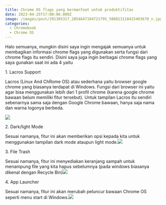 ```yaml
---
title: Chrome OS flags yang bermanfaat untuk produktifitas
date: 2023-04-25T17:00:00.000Z
image: /images/post/291305317_2054647104721795_508813118415403670_n.jpg
categories:
  - Chromebook
  - Chrome OS
---
```


Halo semuanya, mungkin disini saya ingin mengajak semuanya untuk membagikan informasi chrome flags yang digunakan serta fungsi dari chrome flags itu sendiri. Disini saya juga ingin berbagai chrome flags yang saya gunakan saat ini ada 4 yaitu

1\.  Lacros Support

Lacros (Linux And ChRome OS) atau sederhana yaitu browser google chrome yang biasanya terdapat di Windows. Fungsi dari browser ini yaitu agar bisa menggunakan lebih dari 1 profil chrome (karena google chrome bawaan belum memiliki fitur tersebut). Untuk tampilan Lacros itu sendiri sebenarnya sama saja dengan Google Chrome bawaan, hanya saja nama dan warna logonya berbeda.

![](/images/post/291147778_2054647171388455_4101170242972635176_n.jpg)

2\. Dark/light Mode

Sesuai namanya, fitur ini akan memberikan opsi kepada kita untuk menggunakan tampilan dark mode ataupun light mode.![](/images/post/291071125_2054647251388447_6779634239265925435_n.jpg)

3\. File Trash

Sesuai namanya, fitur ini menyediakan keranjang sampah untuk menampung file yang kita hapus sebelumnya (pada windows biasanya dikenal dengan Recycle Bin)![](/images/post/291086172_2054647318055107_9178489565433757540_n.jpg)

4\. App Launcher

Sesuai namanya, fitur ini akan merubah peluncur bawaan Chrome OS seperti menu start di Windows.![](/images/post/291178448_2054647388055100_605040516895610788_n.jpg)
